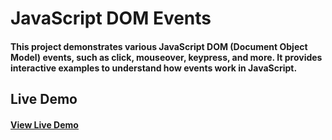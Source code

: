 # JavaScript DOM Events

#### This project demonstrates various JavaScript DOM (Document Object Model) events, such as click, mouseover, keypress, and more. It provides interactive examples to understand how events work in JavaScript.

## Live Demo

#### [View Live Demo](luminous-crostata-879136.netlify.app)